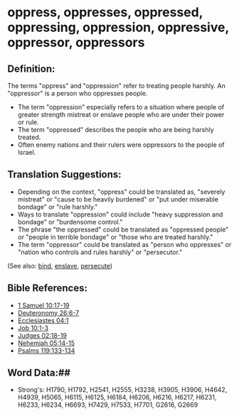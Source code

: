 # oppress, oppresses, oppressed, oppressing, oppression, oppressive, oppressor, oppressors #

## Definition: ##

The terms "oppress" and "oppression" refer to treating people harshly. An "oppressor" is a person who oppresses people.

* The term "oppression" especially refers to a situation where people of greater strength mistreat or enslave people who are under their power or rule.
* The term "oppressed" describes the people who are being harshly treated.
* Often enemy nations and their rulers were oppressors to the people of Israel.

## Translation Suggestions: ##

 * Depending on the context, "oppress" could be translated as, "severely mistreat" or "cause to be heavily burdened" or "put under miserable bondage" or "rule harshly."
 * Ways to translate "oppression" could include "heavy suppression and bondage" or "burdensome control."
 * The phrase "the oppressed" could be translated as "oppressed people" or "people in terrible bondage" or "those who are treated harshly."
 * The term "oppressor" could be translated as "person who oppresses" or "nation who controls and rules harshly" or "persecutor."

(See also: [bind](../kt/bond.md), [enslave](enslave.md), [persecute](persecute.md))

## Bible References: ##

* [1 Samuel 10:17-19](rc://en/tn/help/1sa/10/17)
* [Deuteronomy 26:6-7](rc://en/tn/help/deu/26/06)
* [Ecclesiastes 04:1](rc://en/tn/help/ecc/04/01)
* [Job 10:1-3](rc://en/tn/help/job/10/01)
* [Judges 02:18-19](rc://en/tn/help/jdg/02/18)
* [Nehemiah 05:14-15](rc://en/tn/help/neh/05/14)
* [Psalms 119:133-134](rc://en/tn/help/psa/119/133)

## Word Data:##

* Strong's: H1790, H1792, H2541, H2555, H3238, H3905, H3906, H4642, H4939, H5065, H6115, H6125, H6184, H6206, H6216, H6217, H6231, H6233, H6234, H6693, H7429, H7533, H7701, G2616, G2669
